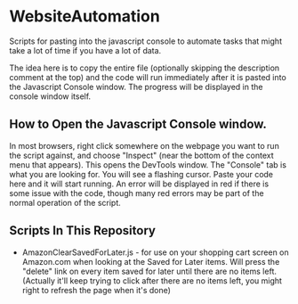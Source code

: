 # WebsiteAutomation
Scripts for pasting into the javascript console to automate tasks that might take a lot of time if you have a lot of data.

The idea here is to copy the entire file (optionally skipping the description comment at the top) and the code will run immediately after it is pasted into the Javascript Console window.  The progress will be displayed in the console window itself.

## How to Open the Javascript Console window.
In most browsers, right click somewhere on the webpage you want to run the script against, and choose "Inspect" (near the bottom of the context menu that appears).  This opens the DevTools window.  The "Console" tab is what you are looking for.  You will see a flashing cursor.  Paste your code here and it will start running.  An error will be displayed in red if there is some issue with the code, though many red errors may be part of the normal operation of the script.

## Scripts In This Repository

* AmazonClearSavedForLater.js - for use on your shopping cart screen on Amazon.com when looking at the Saved for Later items.  Will press the "delete" link on every item saved for later until there are no items left.  (Actually it'll keep trying to click after there are no items left, you might right to refresh the page when it's done)
  
